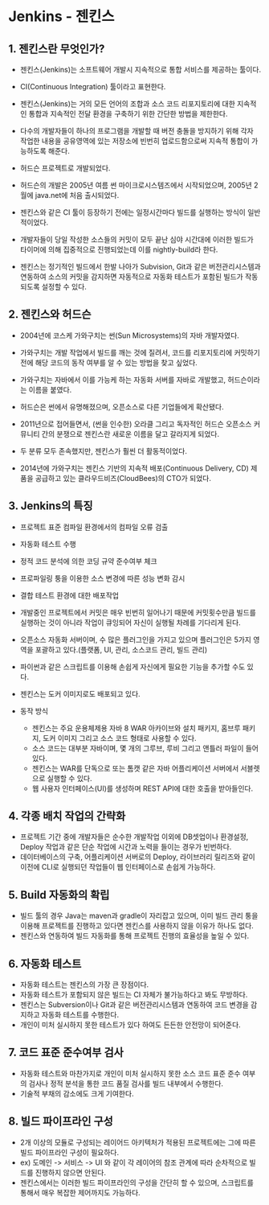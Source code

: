 # Jenkins - 젠킨스

## 1. 젠킨스란 무엇인가?

- 젠킨스(Jenkins)는 소프트웨어 개발시 지속적으로 통합 서비스를 제공하는 툴이다.
- CI(Continuous Integration) 툴이라고 표현한다.

- 젠킨스(Jenkins)는 거의 모든 언어의 조합과 소스 코드 리포지토리에 대한 지속적인 통합과 지속적인 전달 환경을 구축하기 위한 간단한 방법을 제한한다.
- 다수의 개발자들이 하나의 프로그램을 개발할 때 버전 충돌을 방지하기 위해 각자 작업한 내용을 공유영역에 있는 저장소에 빈번히 업로드함으로써 지속적 통합이 가능하도록 해준다.

- 허드슨 프로젝트로 개발되었다.
- 허드슨의 개발은 2005년 여름 썬 마이크로시스템즈에서 시작되었으며, 2005년 2월에 java.net에 처음 출시되었다.

- 젠킨스와 같은 CI 툴이 등장하기 전에는 일정시간마다 빌드를 실행하는 방식이 일반적이었다.
- 개발자들이 당일 작성한 소스들의 커밋이 모두 끝난 심야 시간대에 이러한 빌드가 타이머에 의해 집중적으로 진행되었는데 이를 nightly-build라 한다.
- 젠킨스는 정기적인 빌드에서 한발 나아가 Subvision, Git과 같은 버전관리시스템과 연동하여 소스의 커밋을 감지하면 자동적으로 자동화 테스트가 포함된 빌드가 작동되도록 설정할 수 있다.

## 2. 젠킨스와 허드슨

- 2004년에 코스케 가와구치는 썬(Sun Microsystems)의 자바 개발자였다.
- 가와구치는 개발 작업에서 빌드를 깨는 것에 질려서, 코드를 리포지토리에 커밋하기 전에 해당 코드의 동작 여부를 알 수 있는 방법을 찾고 싶었다.
- 가와구치는 자바에서 이를 가능케 하는 자동화 서버를 자바로 개발했고, 허드슨이라는 이름을 붙였다.
- 허드슨은 썬에서 유명해졌으며, 오픈소스로 다른 기업들에게 확산됐다.

- 2011년으로 접어들면서, (썬을 인수한) 오라클 그리고 독자적인 허드슨 오픈소스 커뮤니티 간의 분쟁으로 젠킨스란 새로운 이름을 달고 갈라지게 되었다.
- 두 분류 모두 존속했지만, 젠킨스가 훨씬 더 활동적이었다.
- 2014년에 가와구치는 젠킨스 기반의 지속적 배포(Continuous Delivery, CD) 제품을 공급하고 있는 클라우드비즈(CloudBees)의 CTO가 되었다.

## 3. Jenkins의 특징

- 프로젝트 표준 컴파일 환경에서의 컴파일 오류 검출
- 자동화 테스트 수행
- 정적 코드 분석에 의한 코딩 규약 준수여부 체크
- 프로파일링 퉁을 이용한 소스 변경에 따른 성능 변화 감시
- 결합 테스트 환경에 대한 배포작업
- 개발중인 프로젝트에서 커밋은 매우 빈번히 일어나기 때문에 커밋횟수만큼 빌드를 실행하는 것이 아니라 작업이 큐잉되어 자신이 실행될 차례를 기다리게 된다.
- 오픈소스 자동화 서버이며, 수 많은 플러그인을 가지고 있으며 플러그인은 5가지 영역을 포괄하고 있다.(플랫폼, UI, 관리, 소스코드 관리, 빌드 관리)
- 파이썬과 같은 스크립트를 이용해 손쉽게 자신에게 필요한 기능을 추가할 수도 있다.
- 젠킨스는 도커 이미지로도 배포되고 있다.

- 동작 방식
    - 젠킨스는 주요 운용체제용 자바 8 WAR 아카이브와 설치 패키지, 홈브루 패키지, 도커 이미지 그리고 소스 코드 형태로 사용할 수 있다.
    - 소스 코드는 대부분 자바이며, 몇 개의 그루브, 루비 그리고 앤틀러 파일이 들어있다.
    - 젠킨스는 WAR를 단독으로 또는 톰캣 같은 자바 어플리케이션 서버에서 서블렛으로 실행할 수 있다.
    - 웹 사용자 인터페이스(UI)를 생성하며 REST API에 대한 호출을 받아들인다.

## 4. 각종 배치 작업의 간략화

- 프로젝트 기간 중에 개발자들은 순수한 개발작업 이외에 DB셋업이나 환경설정, Deploy 작업과 같은 단순 작업에 시간과 노력을 들이는 경우가 빈번하다.
- 데이터베이스의 구축, 어플리케이션 서버로의 Deploy, 라이브러리 릴리즈와 같이 이전에 CLI로 실행되던 작업들이 웹 인터페이스로 손쉽게 가능하다.

## 5. Build 자동화의 확립

- 빌드 툴의 경우 Java는 maven과 gradle이 자리잡고 있으며, 이미 빌드 관리 퉁을 이용해 프로젝트를 진행하고 있다면 젠킨스를 사용하지 않을 이유가 하나도 없다.
- 젠킨스와 연동하여 빌드 자동화를 통해 프로젝트 진행의 효율성을 높일 수 있다.

## 6. 자동화 테스트

- 자동화 테스트는 젠킨스의 가장 큰 장점이다.
- 자동화 테스트가 포함되지 않은 빌드는 CI 자체가 불가능하다고 봐도 무방하다.
- 젠킨스는 Subversion이나 Git과 같은 버전관리시스템과 연동하여 코드 변경을 감지하고 자동화 테스트를 수행한다.
- 개인이 미처 실시하지 못한 테스트가 있다 하여도 든든한 안전망이 되어준다.

## 7. 코드 표준 준수여부 검사

- 자동화 테스트와 마찬가지로 개인이 미처 실시하지 못한 소스 코드 표준 준수 여부의 검사나 정적 분석을 통한 코드 품질 검사를 빌드 내부에서 수행한다.
- 기술적 부채의 감소에도 크게 기여한다.

## 8. 빌드 파이프라인 구성

- 2개 이상의 모듈로 구성되는 레이어드 아키텍처가 적용된 프로젝트에는 그에 따른 빌드 파이프라인 구성이 필요하다.
- ex) 도메인 -> 서비스 -> UI 와 같이 각 레이어의 참조 관계에 따라 순차적으로 빌드를 진행하지 않으면 안된다.
- 젠킨스에서는 이러한 빌드 파이프라인의 구성을 간단히 할 수 있으며, 스크립트를 통해서 매우 복잡한 제어까지도 가능하다.
